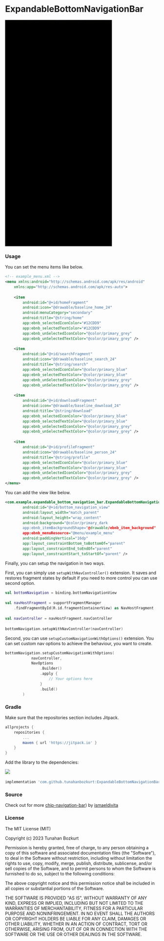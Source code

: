 # ExpandableBottomNavigationBar


<img align="center" width="350" src="./gif/bottom_nav.gif">

### Usage
You can set the menu items like below.
```xml
<!-- example_menu.xml -->
<menu xmlns:android="http://schemas.android.com/apk/res/android"
    xmlns:app="http://schemas.android.com/apk/res-auto">

    <item
        android:id="@+id/homeFragment"
        android:icon="@drawable/baseline_home_24"
        android:menuCategory="secondary"
        android:title="@string/home"
        app:ebnb_selectedIconColor="#12CDD9"
        app:ebnb_selectedTextColor="#12CDD9"
        app:ebnb_unSelectedIconColor="@color/primary_grey"
        app:ebnb_unSelectedTextColor="@color/primary_grey" />

    <item
        android:id="@+id/searchFragment"
        android:icon="@drawable/baseline_search_24"
        android:title="@string/search"
        app:ebnb_selectedIconColor="@color/primary_blue"
        app:ebnb_selectedTextColor="@color/primary_blue"
        app:ebnb_unSelectedIconColor="@color/primary_grey"
        app:ebnb_unSelectedTextColor="@color/primary_grey" />

    <item
        android:id="@+id/downloadFragment"
        android:icon="@drawable/baseline_download_24"
        android:title="@string/download"
        app:ebnb_selectedIconColor="@color/primary_blue"
        app:ebnb_selectedTextColor="@color/primary_blue"
        app:ebnb_unSelectedIconColor="@color/primary_grey"
        app:ebnb_unSelectedTextColor="@color/primary_grey" />

    <item
        android:id="@+id/profileFragment"
        android:icon="@drawable/baseline_person_24"
        android:title="@string/profile"
        app:ebnb_selectedIconColor="@color/primary_blue"
        app:ebnb_selectedTextColor="@color/primary_blue"
        app:ebnb_unSelectedIconColor="@color/primary_grey"
        app:ebnb_unSelectedTextColor="@color/primary_grey" />
</menu>
```
You can add the view like below.
```xml
<com.example.expandable_bottom_navigation_bar.ExpandableBottomNavigationBar
        android:id="@+id/bottom_navigation_view"
        android:layout_width="match_parent"
        android:layout_height="wrap_content"
        android:background="@color/primary_dark
        app:ebnb_itemBackgroundShape="@drawable/ebnb_item_background"
        app:ebnb_menuResource="@menu/example_menu"
        android:paddingVertical="16dp"
        app:layout_constraintBottom_toBottomOf="parent"
        app:layout_constraintEnd_toEndOf="parent"
        app:layout_constraintStart_toStartOf="parent" />
```
Finally, you can setup the navigation in two ways.

First, you can simply use ```setupWithNavController()``` extension. It saves and restores fragment states by default if you need to more control you can use second option.
```kotlin
val bottomNavigation = binding.bottomNavigationView

val navHostFragment = supportFragmentManager
    .findFragmentById(R.id.fragmentContainerView) as NavHostFragment

val navController = navHostFragment.navController

bottomNavigation.setupWithNavController(navController)
```

Second, you can use ```setupCustomNavigationWithOptions()``` extension. You can set custom nav options to achieve the behaviour, you want to create.
```kotlin
bottomNavigation.setupCustomNavigationWithOptions(
            navController,
            NavOptions
                .Builder()
                .apply {
                    // Your options here
                }
                .build()
        )
```

### Gradle

Make sure that the repositories section includes Jitpack.
```gradle
allprojects {
    repositories {
        ...
        maven { url 'https://jitpack.io' }
    }
}
```
Add the library to the dependencies:

[![](https://jitpack.io/v/tunahanbozkurt/ExpandableBottomNavigationBar.svg)](https://jitpack.io/#tunahanbozkurt/ExpandableBottomNavigationBar)

```gradle
implementation 'com.github.tunahanbozkurt:ExpandableBottomNavigationBar:1.1'
```

### Source
Check out for more [chip-navigation-bar](https://github.com/ismaeldivita/chip-navigation-bar)) by [ismaeldivita](https://github.com/ismaeldivita)

### License
The MIT License (MIT)

Copyright (c) 2023 Tunahan Bozkurt

Permission is hereby granted, free of charge, to any person obtaining a copy
of this software and associated documentation files (the "Software"), to deal
in the Software without restriction, including without limitation the rights
to use, copy, modify, merge, publish, distribute, sublicense, and/or sell
copies of the Software, and to permit persons to whom the Software is
furnished to do so, subject to the following conditions:

The above copyright notice and this permission notice shall be included in
all copies or substantial portions of the Software.

THE SOFTWARE IS PROVIDED "AS IS", WITHOUT WARRANTY OF ANY KIND, EXPRESS OR
IMPLIED, INCLUDING BUT NOT LIMITED TO THE WARRANTIES OF MERCHANTABILITY,
FITNESS FOR A PARTICULAR PURPOSE AND NONINFRINGEMENT. IN NO EVENT SHALL THE
AUTHORS OR COPYRIGHT HOLDERS BE LIABLE FOR ANY CLAIM, DAMAGES OR OTHER
LIABILITY, WHETHER IN AN ACTION OF CONTRACT, TORT OR OTHERWISE, ARISING FROM,
OUT OF OR IN CONNECTION WITH THE SOFTWARE OR THE USE OR OTHER DEALINGS IN
THE SOFTWARE.
